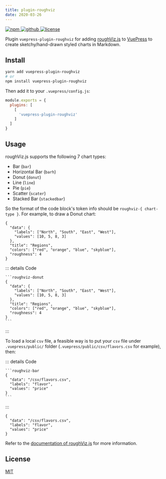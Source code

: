 ```yaml
---
title: plugin-roughviz
date: 2020-03-26
---
```


<p>
  <a href="https://www.npmjs.com/package/vuepress-plugin-roughviz" target="_blank">
    <img src="https://img.shields.io/npm/v/vuepress-plugin-roughviz.svg?style=flat-square&logo=npm" style="display: inline; margin: 0" alt="npm">
  </a>
  <a href="https://github.com/Renovamen/vuepress-theme-gungnir/tree/v0/packages/plugins/roughviz" target="_blank">
    <img src="https://img.shields.io/badge/GitHub-vuepress--plugin--roughviz-26A2FF?style=flat-square&logo=github" style="display: inline; margin: 0" alt="github">
  </a>
  <a href="https://github.com/Renovamen/vuepress-theme-gungnir/blob/v0/packages/plugins/roughviz/LICENSE" target="_blank">
    <img src="https://img.shields.io/badge/License-MIT-green?style=flat-square" style="display: inline; margin: 0" alt="license">
  </a>
</p>

Plugin `vuepress-plugin-roughviz` for adding [roughViz.js](https://github.com/jwilber/roughViz) to [VuePress](https://vuepress.vuejs.org/) to create sketchy/hand-drawn styled charts in Markdown.


## Install

```bash
yarn add vuepress-plugin-roughviz
# or
npm install vuepress-plugin-roughviz
```

Then add it to your `.vuepress/config.js`:

```js
module.exports = {
  plugins: [
    [
      'vuepress-plugin-roughviz'
    ]
  ]
}
```


## Usage

roughViz.js supports the following 7 chart types:

- Bar (`bar`)
- Horizontal Bar (`barh`)
- Donut (`donut`)
- Line (`line`)
- Pie (`pie`)
- Scatter (`scater`)
- Stacked Bar (`stackedbar`)

So the format of the code block's token info should be `roughviz-{ chart-type }`. For example, to draw a Donut chart:

```roughviz-donut
{
  "data": {
    "labels": ["North", "South", "East", "West"],
    "values": [10, 5, 8, 3]
  },
  "title": "Regions",
  "colors": ["red", "orange", "blue", "skyblue"],
  "roughness": 4
}
```

::: details Code
~~~
```roughviz-donut
{
  "data": {
    "labels": ["North", "South", "East", "West"],
    "values": [10, 5, 8, 3]
  },
  "title": "Regions",
  "colors": ["red", "orange", "blue", "skyblue"],
  "roughness": 4
}
```
~~~
:::

To load a local `csv` file, a feasible way is to put your `csv` file under `.vuepress/public/` folder (`.vuepress/public/csv/flavors.csv` for example), then:

::: details Code
~~~
```roughviz-bar
{
  "data": "/csv/flavors.csv",
  "labels": "flavor",
  "values": "price"
}
```
~~~
:::

```roughviz-bar
{
  "data": "/csv/flavors.csv",
  "labels": "flavor",
  "values": "price"
}
```

Refer to the [documentation of roughViz.js](https://github.com/jwilber/roughViz) for more information.


## License

[MIT](https://github.com/Renovamen/vuepress-theme-gungnir/blob/v0/packages/plugins/roughviz/LICENSE)
